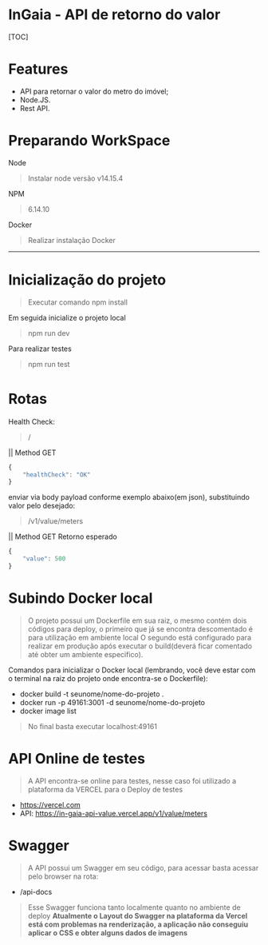 # InGaia - API de retorno do valor

[TOC]

# Features

- API para retornar o valor do metro do imóvel;
- Node.JS.
- Rest API.

# Preparando WorkSpace
Node
> Instalar node versão v14.15.4

NPM
> 6.14.10

Docker
                    
> Realizar instalação Docker

------------

# Inicialização do projeto

> Executar comando npm install

Em seguida inicialize o projeto local
> npm run dev

Para realizar testes
> npm run test

# Rotas　
Health Check:
> / 

 || Method GET
```javascript
{
	"healthCheck": "OK"
}
```
enviar via body payload conforme exemplo abaixo(em json), substituindo valor pelo desejado:
> /v1/value/meters 

|| Method GET
Retorno esperado
```javascript
{
	"value": 500
}
```

# Subindo Docker local
> O projeto possui um Dockerfile em sua raiz, o mesmo contém dois códigos para deploy, o primeiro que já se encontra descomentado é para utilização em ambiente local
O segundo está configurado para realizar em produção após executar o build(deverá ficar comentado até obter um ambiente especifico).

Comandos para inicializar o Docker local (lembrando, você deve estar com o terminal na raiz do projeto onde encontra-se o Dockerfile):
- docker build -t seunome/nome-do-projeto .
- docker run -p 49161:3001 -d seunome/nome-do-projeto
- docker image list 
>No final basta executar localhost:49161

# API Online de testes
>A API encontra-se online para testes, nesse caso foi utilizado a plataforma da VERCEL para o Deploy de testes
- https://vercel.com
- API: https://in-gaia-api-value.vercel.app/v1/value/meters

# Swagger
>A API possui um Swagger em seu código, para acessar basta acessar pelo browser na rota:
- /api-docs

>Esse Swagger funciona tanto localmente quanto no ambiente de deploy
**Atualmente o Layout do Swagger na plataforma da Vercel está com problemas na renderização, a aplicação não conseguiu aplicar o CSS e obter alguns dados de imagens**

